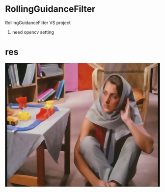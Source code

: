# RollingGuidanceFilter
RollingGuidanceFilter VS project

1. need opencv setting
# res
![Image text](https://github.com/JiangXingRu/RollingGuidanceFilter/blob/main/RollingGuidanceFilter/imgs/res.png)
